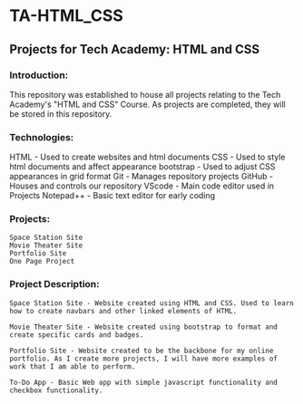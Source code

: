 # TA-HTML_CSS
## Projects for Tech Academy: HTML and CSS

### Introduction: 
This repository was established to house all projects relating to the Tech Academy's "HTML and CSS" Course. As projects are completed, they will be stored in this repository.

### Technologies:
HTML - Used to create websites and html documents
CSS - Used to style html documents and affect appearance
bootstrap - Used to adjust CSS appearances in grid format
Git - Manages repository projects
GitHub - Houses and controls our repository
VScode - Main code editor used in Projects
Notepad++ - Basic text editor for early coding

### Projects:
	Space Station Site
	Movie Theater Site
	Portfolio Site
	One Page Project

### Project Description:
	Space Station Site - Website created using HTML and CSS. Used to learn how to create navbars and other linked elements of HTML.

	Movie Theater Site - Website created using bootstrap to format and create specific cards and badges.
	
	Portfolio Site - Website created to be the backbone for my online portfolio. As I create more projects, I will have more examples of work that I am able to perform.

	To-Do App - Basic Web app with simple javascript functionality and checkbox functionality.

